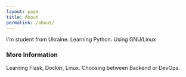 ```yaml
---
layout: page
title: About
permalink: /about/
---
```


I'm student from Ukraine. Learning Python. Using GNU/Linux

### More Information

Learning Flask, Docker, Linux.
Choosing between Backend or DevOps.
